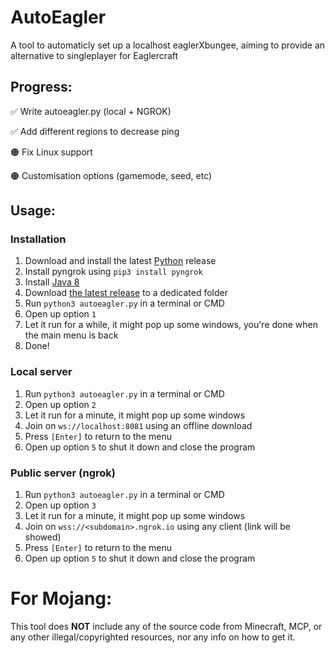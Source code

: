 # AutoEagler
A tool to automaticly set up a localhost eaglerXbungee, aiming to provide an alternative to singleplayer for Eaglercraft

## Progress:
✅ Write autoeagler.py (local + NGROK)

✅ Add different regions to decrease ping

🟠 Fix Linux support

🟠 Customisation options (gamemode, seed, etc)

## Usage:

### Installation

1. Download and install the latest [Python](https://python.org) release
2. Install pyngrok using `pip3 install pyngrok`
3. Install [Java 8](https://java.com/download/)
4. Download [the latest release](github.com/wxnnvs/AutoEagler/releases/latest) to a dedicated folder
5. Run `python3 autoeagler.py` in a terminal or CMD
6. Open up option `1`
7. Let it run for a while, it might pop up some windows, you're done when the main menu is back
8. Done!

### Local server

1. Run `python3 autoeagler.py` in a terminal or CMD
2. Open up option `2`
3. Let it run for a minute, it might pop up some windows
4. Join on `ws://localhost:8081` using an offline download
5. Press `[Enter]` to return to the menu
6. Open up option `5` to shut it down and close the program

### Public server (ngrok)

1. Run `python3 autoeagler.py` in a terminal or CMD
2. Open up option `3`
3. Let it run for a minute, it might pop up some windows
4. Join on `wss://<subdomain>.ngrok.io` using any client (link will be showed)
5. Press `[Enter]` to return to the menu
6. Open up option `5` to shut it down and close the program

# For Mojang:
This tool does **NOT** include any of the source code from Minecraft, MCP, or any other illegal/copyrighted resources, nor any info on how to get it.